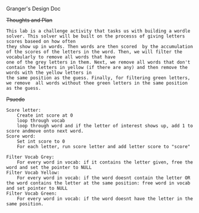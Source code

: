 Granger's Design Doc

~~Thoughts and Plan~~

	This lab is a challenge activity that tasks us with building a wordle solver. This solver will be built on the processs of giving letters scores baseed on how often
	they show up in words. Then words are then scored  by the accumulation of the scores of the letters in the word. Then, we will filter the vocabularly to remove all words that have 
	one of the grey letters in them. Next, we remove all words that don't contain the letters in yellow (if there are any) and then remove the words with the yellow letters in
	the same position as the guess. Finally, for filtering green letters, we remove  all words without thee green letters in the same position as the guess.

~~Psuedo~~

	Score letter:
		Create int score at 0
		loop through vocab
		loop through word and if the letter of interest shows up, add 1 to score andmove onto next word.
	Score word:
		Set int score to 0
		For each letter, run score letter and add letter score to "score"
		
	Filter Vocab Grey:
		For every word in vocab: if it contains the letter given, free the word and set the pointer to NULL
	Filter Vocab Yellow:
		For every word in vocab: if the word doesnt contain the letter OR the word contains the letter at the same position: free word in vocab and set pointer to NULL
	Filter Vocab Green:
		For every word in vocab: if the word doesnt have the letter in the same position. 	



